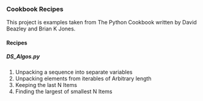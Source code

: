 ### Cookbook Recipes

This project is examples taken from The Python Cookbook written by David Beazley and Brian K Jones.

#### Recipes

##### DS_Algos.py

1. Unpacking a sequence into separate variables
2. Unpacking elements from iterables of Arbitrary length
3. Keeping the last N Items
4. Finding the largest of smallest N Items 